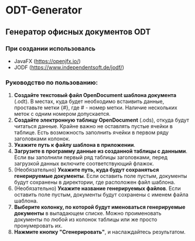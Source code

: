 # ODT-Generator
## Генератор офисных документов ODT
### При создании использовалсь
* JavaFX (https://openjfx.io/)
* JODF (https://www.independentsoft.de/jodf/)

### Руководство по пользованию:
1. **Создайте текстовый файл OpenDocument шаблона документа** (.odt). В местах, куда будет необходимо встаивить данные, проставьте метки {#}, где # - номер метки. Наличие нескольких меток с одним номером допускается.
2. **Создайте электронную таблицу OpenDocument** (.ods), откуда будут читаться данные. Крайне важно не оставлять пустые ячейки в таблице. Есть возможность заполнить ячейки в первом ряду заголовками колонок.
3. **Укажите путь к файлу шаблона в приложении**.
4. **Загрузите в программу данные из созданной таблицы с данными**. Если вы заполнили первый ряд таблицы заголовками, перед загрузкой данных включите соответствующий флажок.
5. (Необязательно) **Укажите путь, куда будут сохраняться генерируемые документы**. Если оставить поле пустым, документы будут сохранены в директории, где расположен файл шаблона.
6. (Необязательно) **Укажите название генерируемых файлов**. Если оставить поле пустым, документы будут сохранены с именем файла шаблона.
7. **Выберите колонку, по которой будут именоваться генерируемые документы** в выпадающем списке. Можно проименовать документы по любой из колонок таблицы или же просто пронумеровать их.
8. **Нажмите кнопку "Сгенерировать"**, и наслаждайтесь результатом.
